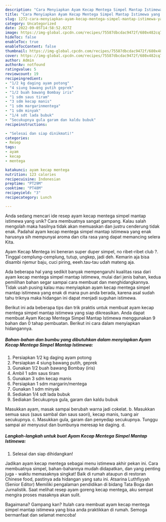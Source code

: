 ```yaml
---
description: "Cara Menyiapkan Ayam Kecap Mentega Simpel Mantap Istimewa yang Lezat Sekali"
title: "Cara Menyiapkan Ayam Kecap Mentega Simpel Mantap Istimewa yang Lezat Sekali"
slug: 1272-cara-menyiapkan-ayam-kecap-mentega-simpel-mantap-istimewa-yang-lezat-sekali
category: Uncategorized
date: 2022-09-05T14:58:52.027Z
image: https://img-global.cpcdn.com/recipes/75587dbcdac9472f/680x482cq70/ayam-kecap-mentega-simpel-mantap-istimewa-foto-resep-utama.jpg
hideToc: false
enableToc: true
enableTocContent: false
thumbnail: https://img-global.cpcdn.com/recipes/75587dbcdac9472f/680x482cq70/ayam-kecap-mentega-simpel-mantap-istimewa-foto-resep-utama.jpg
cover: https://img-global.cpcdn.com/recipes/75587dbcdac9472f/680x482cq70/ayam-kecap-mentega-simpel-mantap-istimewa-foto-resep-utama.jpg
author: Admin
authorAv: notfound
ratingvalue: 5
reviewcount: 19
recipeingredient:
- "1/2 kg daging ayam potong"
- "4 siung bawang putih geprek"
- "1/2 buah bawang Bombay iris"
- "1 sdm saus tiram"
- "3 sdm kecap manis"
- "1 sdm margarinmentega"
- "1 sdm minyak"
- "1/4 sdt lada bubuk"
- "Secukupnya gula garam dan kaldu bubuk"
recipeinstructions:

- "Selesai dan siap dinikmati!"
categories:
- Resep
tags:
- ayam
- kecap
- mentega

katakunci: ayam kecap mentega 
nutrition: 123 calories
recipecuisine: Indonesian
preptime: "PT29M"
cooktime: "PT48M"
recipeyield: "3"
recipecategory: Lunch

---
```





Anda sedang mencari ide resep ayam kecap mentega simpel mantap istimewa yang unik? Cara membuatnya sangat gampang. Kalau salah mengolah maka hasilnya tidak akan memuaskan dan justru cenderung tidak enak. Padahal ayam kecap mentega simpel mantap istimewa yang enak harusnya sih mempunyai aroma dan cita rasa yang dapat memancing selera Kita.





Ayam Kecap Mentega ini beneran super duper simpel, no ribet-ribet club ?. Tinggal cemplung-cemplung, tutup, ungkep, jadi deh. Kemarin aja bisa disambi njemur baju, cuci piring, eeeh.tau-tau udah mateng aja.

Ada beberapa hal yang sedikit banyak mempengaruhi kualitas rasa dari ayam kecap mentega simpel mantap istimewa, mulai dari jenis bahan, kedua pemilihan bahan segar sampai cara membuat dan menghidangkannya. Tidak usah pusing kalau mau menyiapkan ayam kecap mentega simpel mantap istimewa yang enak di mana pun anda berada, karena asal sudah tahu triknya maka hidangan ini dapat menjadi suguhan istimewa.






Berikut ini ada beberapa tips dan trik praktis untuk membuat ayam kecap mentega simpel mantap istimewa yang siap dikreasikan. Anda dapat membuat Ayam Kecap Mentega Simpel Mantap Istimewa menggunakan 9 bahan dan 0 tahap pembuatan. Berikut ini cara dalam menyiapkan hidangannya.

<!--inarticleads1-->

##### Bahan-bahan dan bumbu yang dibutuhkan dalam menyiapkan Ayam Kecap Mentega Simpel Mantap Istimewa:

1. Persiapkan 1/2 kg daging ayam potong
1. Persiapkan 4 siung bawang putih, geprek
1. Gunakan 1/2 buah bawang Bombay (iris)
1. Ambil 1 sdm saus tiram
1. Gunakan 3 sdm kecap manis
1. Persiapkan 1 sdm margarin/mentega
1. Gunakan 1 sdm minyak
1. Sediakan 1/4 sdt lada bubuk
1. Sediakan Secukupnya gula, garam dan kaldu bubuk


Masukkan ayam, masak sampai berubah warna jadi cokelat. b. Masukkan semua saus (saus sambal dan saus saori), kecap manis, tuang air secukupnya. c. Masukkan gula, garam dan penyedap secukupnya. Tunggu sampai air menyusut dan bumbunya meresap ke daging. d. 

<!--inarticleads2-->

##### Langkah-langkah untuk buat Ayam Kecap Mentega Simpel Mantap Istimewa:


1. Selesai dan siap dihidangkan!

Jadikan ayam kecap mentega sebagai menu istimewa akhir pekan ini. Cara membuatnya simpel, bahan-bahannya mudah didapatkan, dan yang penting juga - waktu memasaknya singkat! Baik di rumah ataupun di restoran Chinese food, pastinya ada hidangan yang satu ini. Atsarina Luthfiyyah (Senior Editor) Memiliki pengalaman pendidikan di bidang Tata Boga dan Jurnalistik. Saat melihat resep ayam goreng kecap mentega, aku sempat mengira proses masaknya akan sulit. 

Bagaimana? Gampang kan? Itulah cara membuat ayam kecap mentega simpel mantap istimewa yang bisa anda praktikkan di rumah. Semoga bermanfaat dan selamat mencoba!
